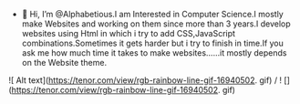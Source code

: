 - 👋 Hi, I’m @Alphabetious.I am Interested in Computer Science.I mostly make Websites and working on them since more than 3 years.I develop websites using Html in which i try to add CSS,JavaScript combinations.Sometimes it gets harder but i try to finish in time.If you ask me how much time it takes to make websites......it mostly depends on the Website theme.

![ Alt text](https://tenor.com/view/rgb-rainbow-line-gif-16940502. gif) / ! [](https://tenor.com/view/rgb-rainbow-line-gif-16940502. gif)


 
